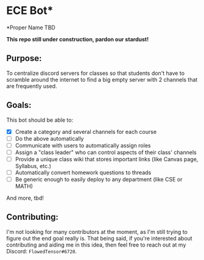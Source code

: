 # ECE Bot*
*Proper Name TBD

**This repo still under construction, pardon our stardust!**

## Purpose:
To centralize discord servers for classes so that students don't have to
scramble around the internet to find a big empty server with 2 channels
that are frequently used.

## Goals:
This bot should be able to:

- [x] Create a category and several channels for each course
- [ ] Do the above automatically
- [ ] Communicate with users to automatically assign roles
- [ ] Assign a "class leader" who can control aspects of their class' channels
- [ ] Provide a unique class wiki that stores important links (like Canvas page, Syllabus, etc.)
- [ ] Automatically convert homework questions to threads
- [ ] Be generic enough to easily deploy to any department (like CSE or MATH)

And more, tbd!

## Contributing:

I'm not looking for many contributors at the moment, as I'm still trying
to figure out the end goal really is. That being said, if you're interested
about contributing and aiding me in this idea, then feel free
to reach out at my Discord: `FlowedTensor#6720`.